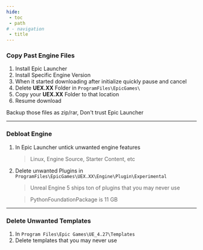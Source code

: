 ```yaml
---
hide:
 - toc
 - path
# - navigation
 - title
---
```

### Copy Past Engine Files
1. Install Epic Launcher
2. Install Specific Engine Version
3. When it started downloading after initialize quickly pause and cancel
4. Delete **UEX.XX** Folder in `ProgramFiles\EpicGames\`
5. Copy your **UEX.XX** Folder to that location
6. Resume download

Backup those files as zip/rar, Don't trust Epic Launcher  

---
### Debloat Engine

1. In Epic Launcher untick unwanted engine features
    > Linux, Engine Source, Starter Content, etc
2. Delete unwanted Plugins in `ProgramFiles\EpicGames\UEX.XX\Engine\Plugin\Experimental`
    > Unreal Engine 5 ships ton of plugins that you may never use

    > PythonFoundationPackage is 11 GB

---
### Delete Unwanted Templates
1. In `Program Files\Epic Games\UE_4.27\Templates`
2. Delete templates that you may never use